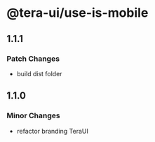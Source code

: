 # @tera-ui/use-is-mobile

## 1.1.1

### Patch Changes

- build dist folder

## 1.1.0

### Minor Changes

- refactor branding TeraUI
